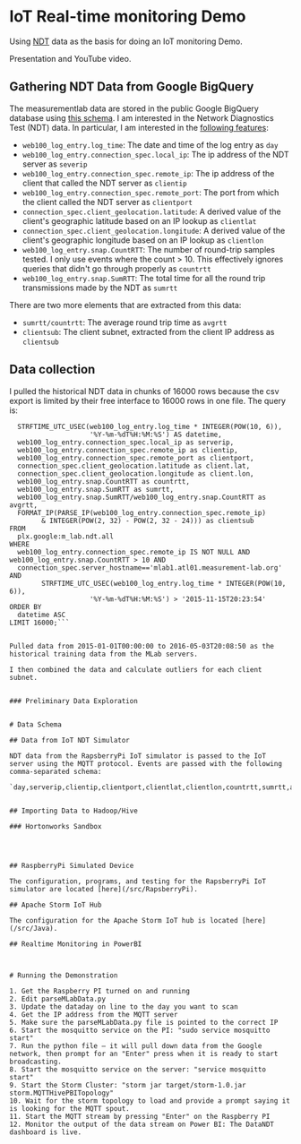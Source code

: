 # IoT Real-time monitoring Demo

Using [NDT](https://www.measurementlab.net/tools/ndt/) data as the basis for doing an IoT monitoring Demo.

Presentation and YouTube video.

## Gathering NDT Data from Google BigQuery

The measurementlab data are stored in the public Google BigQuery database using [this schema](https://www.measurementlab.net/data/bq/schema/). I am interested in the Network Diagnostics Test (NDT) data. In particular, I am interested in the [following features](https://github.com/ndt-project/ndt/wiki/NDTDataFormat):

- `web100_log_entry.log_time`: The date and time of the log entry as `day`
- `web100_log_entry.connection_spec.local_ip`: The ip address of the NDT server as `severip`
- `web100_log_entry.connection_spec.remote_ip`: The ip address of the client that called the NDT server as `clientip`
- `web100_log_entry.connection_spec.remote_port`: The port from which the client called the NDT server as `clientport`
- `connection_spec.client_geolocation.latitude`: A derived value of the client's geographic latitude based on an IP lookup as `clientlat`
- `connection_spec.client_geolocation.longitude`: A derived value of the client's geographic longitude based on an IP lookup as `clientlon`
- `web100_log_entry.snap.CountRTT`:  The number of round-trip samples tested. I only use events where the count > 10. This effectively ignores queries that didn't go through properly as `countrtt`
- `web100_log_entry.snap.SumRTT`: The total time for all the round trip transmissions made by the NDT as `sumrtt`

There are two more elements that are extracted from this data:
- `sumrtt/countrtt`: The average round trip time as `avgrtt`
- `clientsub`: The client subnet, extracted from the client IP address as `clientsub`

## Data collection
I pulled the historical NDT data in chunks of 16000 rows because the csv export is limited by their free interface to 16000 rows in one file. The query is:
 
```SELECT
  STRFTIME_UTC_USEC(web100_log_entry.log_time * INTEGER(POW(10, 6)),
                    '%Y-%m-%dT%H:%M:%S') AS datetime,
  web100_log_entry.connection_spec.local_ip as serverip,
  web100_log_entry.connection_spec.remote_ip as clientip,
  web100_log_entry.connection_spec.remote_port as clientport,
  connection_spec.client_geolocation.latitude as client.lat,
  connection_spec.client_geolocation.longitude as client.lon,
  web100_log_entry.snap.CountRTT as countrtt,
  web100_log_entry.snap.SumRTT as sumrtt,
  web100_log_entry.snap.SumRTT/web100_log_entry.snap.CountRTT as avgrtt,
  FORMAT_IP(PARSE_IP(web100_log_entry.connection_spec.remote_ip)
        & INTEGER(POW(2, 32) - POW(2, 32 - 24))) as clientsub  
FROM
  plx.google:m_lab.ndt.all
WHERE
  web100_log_entry.connection_spec.remote_ip IS NOT NULL AND web100_log_entry.snap.CountRTT > 10 AND
  connection_spec.server_hostname=='mlab1.atl01.measurement-lab.org' AND 
        STRFTIME_UTC_USEC(web100_log_entry.log_time * INTEGER(POW(10, 6)),
                    '%Y-%m-%dT%H:%M:%S') > '2015-11-15T20:23:54'
ORDER BY
  datetime ASC
LIMIT 16000;```
 
 
Pulled data from 2015-01-01T00:00:00 to 2016-05-03T20:08:50 as the historical training data from the MLab servers.

I then combined the data and calculate outliers for each client subnet.


### Preliminary Data Exploration


# Data Schema

## Data from IoT NDT Simulator

NDT data from the RapsberryPi IoT simulator is passed to the IoT server using the MQTT protocol. Events are passed with the following comma-separated schema:

`day,serverip,clientip,clientport,clientlat,clientlon,countrtt,sumrtt,avgrtt,clientsub`


## Importing Data to Hadoop/Hive

### Hortonworks Sandbox




## RaspberryPi Simulated Device

The configuration, programs, and testing for the RapsberryPi IoT simulator are located [here](/src/RapsberryPi).

## Apache Storm IoT Hub

The configuration for the Apache Storm IoT hub is located [here](/src/Java).

## Realtime Monitoring in PowerBI



# Running the Demonstration

1. Get the Raspberry PI turned on and running
2. Edit parseMLabData.py
3. Update the dataday on line to the day you want to scan
4. Get the IP address from the MQTT server 
5. Make sure the parseMLabData.py file is pointed to the correct IP
6. Start the mosquitto service on the PI: "sudo service mosquitto start"
7. Run the python file – it will pull down data from the Google network, then prompt for an "Enter" press when it is ready to start broadcasting. 
8. Start the mosquitto service on the server: "service mosquitto start"
9. Start the Storm Cluster: "storm jar target/storm-1.0.jar storm.MQTTHivePBITopology"
10. Wait for the storm topology to load and provide a prompt saying it is looking for the MQTT spout.
11. Start the MQTT stream by pressing "Enter" on the Raspberry PI
12. Monitor the output of the data stream on Power BI: The DataNDT dashboard is live.